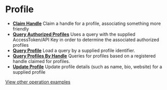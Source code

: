 # Profile

- **[Claim Handle](/example-operations/profile/ClaimHandle.graphql)**
  Claim a handle for a profile, associating something more friendly
- **[Query Authorized Profiles](/example-operations/profile/QueryAuthorizedProfiles.graphql)**
  Uses a query with the supplied AccessToken/API Key in order to determine the associated authorized profiles
- **[Query Profile](/example-operations/profile/QueryProfile.graphql)**
  Load a query by a supplied profile identifier.
- **[Query Profiles By Handle](/example-operations/profile/QueryProfilesByHandle.graphql)**
  Queries for profiles based on a registered handle claimed for profiles.
- **[Update Profile](/example-operations/profile/UpdateProfile.graphql)**
  Update profile details (such as name, bio, website) for a supplied profile

[View other operation examples](/example-operations)
